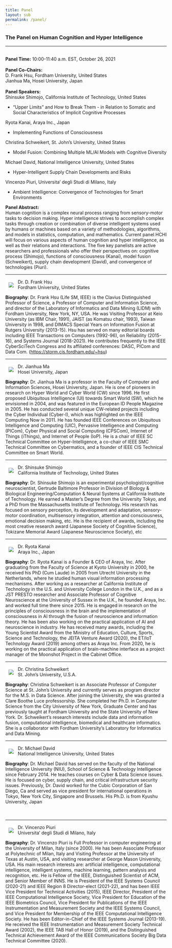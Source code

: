 ```yaml
---
title: Panel
layout: sub
permalink: /panel/
--- 
```

<h3>The Panel on Human Cognition and Hyper Intelligence</h3>
<hr/>
<br/><b>Panel Time:</b> 10:00-11:40 a.m. EST, October 26, 2021
 <br/> <br/><b>Panel Co-Chairs: </b>
<br/>D. Frank Hsu, Fordham University, United States 
<br/>Jianhua Ma, Hosei University, Japan 
 <br/><br/><b>Panel Speakers: </b>
<br/>Shinsuke Shimojo, California Institute of Technology, United States
<ul><li>	“Upper Limits” and How to Break Them - in Relation to Somatic and Social Characteristics of Implicit Cognitive Processes 
 </li></ul>
 Ryota Kanai, Araya Inc., Japan
<ul><li>		Implementing Functions of Consciousness 
 </li></ul>Christina Schweikert, St. John’s University, United States
<ul><li>		Model Fusion: Combining Multiple ML/AI Models with Cognitive Diversity 
 
 </li></ul>Michael David, National Intelligence University, United States
<ul><li>		Hyper-Intelligent Supply Chain Developments and Risks 
 </li></ul>Vincenzo Piuri, Universita’ degli Studi di Milano, Italy 
 <ul><li>		Ambient Intelligence: Convergence of Technologies for Smart Environments 
 </li></ul>
 <b>Panel Abstract: </b>
<br/>Human cognition is a complex neural process ranging from sensory-motor tasks to decision making. Hyper intelligence strives to accomplish complex tasks through creation or combination of diverse intelligent systems used by humans or machines based on a variety of methodologies, algorithms, and models in statistics, computation, and mathematics. Current panel HCHI will focus on various aspects of human cognition and hyper intelligence, as well as their relations and interactions. The five key panelists are active researchers and professionals who offer their perspectives on: cognitive process (Shimojo), functions of consciousness (Kanai), model fusion (Schweikert), supply chain development (David), and convergence of technologies (Piuri).

 <hr/>

 <img src="/2021/assets/images/hsu.png" align="left" style="border:10px solid white">
  Dr. D. Frank Hsu<br/> Fordham University, United States 
<p>
<b>Biography</b>: Dr. Frank Hsu (Life SM, IEEE) is the Clavius Distinguished Professor of Science, a Professor of Computer and Information Science, and director of the Laboratory of Informatics and Data Mining (LIDM) with Fordham University, New York, NY, USA. He was Visiting Professor at Keio University (as IBM Chair, 1991), JAIST (as Komatsu chair, 1993), Taiwan University in 1998, and DIMACS Special Years on Information Fusion at Rutgers University (2013-15). Hsu has served on many editorial boards including IEEE Transactions on Computers (1992-96), on Reliability (2015-16), and Systems Journal (2018-2021). He contributes frequently to the IEEE CyberSciTech Congress and its affiliated conferences: DASC, PICom and Data Com. 
 (<a href="https://storm.cis.fordham.edu/~hsu" target=_new>https://storm.cis.fordham.edu/~hsu</a>)
 
 </p><hr/>
 <img src="/2021/assets/images/ma.jpg" align="left" style="border:10px solid white">
 Dr. Jianhua Ma<br/> Hosei University, Japan 
 <p>
 <b>Biography</b>: Dr. Jianhua Ma is a professor in the Faculty of Computer and Information Sciences, Hosei University, Japan. He is one of pioneers in research on Hyper World and Cyber World (CW) since 1996. He first proposed Ubiquitous Intelligence (UI) towards Smart World (SW), which he envisioned in 2004, and was featured in the European ID People Magazine in 2005. He has conducted several unique CW-related projects including the Cyber Individual (Cyber-I), which was highlighted on the IEEE Computing Now in 2011. He has founded IEEE Conferences on Ubiquitous Intelligence and Computing (UIC), Pervasive Intelligence and Computing (PICom), Cyber Physical and Social Computing (CPSCom), Internet of Things (iThings), and Internet of People (IoP). He is a chair of IEEE SC Technical Committee on Hyper-Intelligence, a co-chair of IEEE SMC Technical Committee on Cybermatics, and a founder of IEEE CIS Technical Committee on Smart World.
 </p>
 
 <hr/>
<img src="/2021/assets/images/shimojo.jpg" align="left" style="border:10px solid white">
Dr. Shinsuke Shimojo<br/> California Institute of Technology, United States
<p>
 <b>Biography</b>: Dr. Shinsuke Shimojo is an experimental psychologist/cognitive neuroscientist, Gertrude Baltimore Professor in Division of Biology & Biological Engineering/Computation & Neural Systems at California Institute of Technology. He earned a Master’s Degree from the University Tokyo, and a PhD from the Massachusetts Institute of Technology.  His research has focused on sensory perception, its development and adaptation, sensory-motor coordination, multisensory integration, attention and consciousness, emotional decision making, etc. He is the recipient of awards, including the most creative research award (Japanese Society of Cognitive Science), Tokizane Memorial Award (Japanese Neuroscience Society), etc
</p>

<hr/>
<img src="/2021/assets/images/kanai.png" align="left" style="border:10px solid white">
Dr. Ryota Kanai<br/> Araya Inc., Japan
<p><b>Biography</b>: Dr. Ryota Kanai is a Founder & CEO of Araya, Inc. After graduating from the Faculty of Science at Kyoto University in 2000, he received his PhD (Cum Laude) in 2005 from Utrecht University in the Netherlands, where he studied human visual information processing mechanisms. After working as a researcher at California Institute of Technology in the U.S. and University College London in the U.K., and as a JST PRESTO researcher and Associate Professor of Cognitive Neuroscience at the University of Sussex in the U.K., he founded Araya, Inc. and worked full time there since 2015. He is engaged in research on the principles of consciousness in the brain and the implementation of consciousness in AI through the fusion of neuroscience and information theory. He has been also working on the practical application of AI and neuroscience in industry. He has received many awards, including the Young Scientist Award from the Ministry of Education, Culture, Sports, Science and Technology, the JEITA Venture Award (2020), the ET/IoT Technology Award (2019) among others as Araya Inc. From 2020, he is working on the practical application of brain-machine interface as a project manager of the Moonshot Project in the Cabinet Office.
</p><hr/>
<img src="/2021/assets/images/christinas.png" align="left" style="border:10px solid white">
Dr. Christina Schweikert
<br/>St. John’s University, U.S.A.
 <p>
<b>Biography</b>: 
Christina Schweikert is an Associate Professor of Computer Science at St. John’s University and currently serves as program director for the M.S. in Data Science. After joining the University, she was granted a Clare Boothe Luce professorship. She completed her Ph.D. in Computer Science from the City University of New York, Graduate Center and has previously taught at Fordham University and the State University of New York. Dr. Schweikert’s research interests include data and information fusion, computational intelligence, biomedical and healthcare informatics. She is a collaborator with Fordham University’s Laboratory for Informatics and Data Mining.
</p>
<hr/>
<img src="/2021/assets/images/david.png" align="left" style="border:10px solid white">
  Dr. Michael David<br/> National Intelligence University, United States
<p>
 <b>Biography</b>: Dr. Michael David has served on the faculty of the National Intelligence University (NIU), School of Science & Technology Intelligence since February 2014. He teaches courses on Cyber & Data Science issues. He is focused on cyber, supply chain, and critical infrastructure security issues. Previously, Dr. David worked for the Cubic Corporation of San Diego, Ca and served as vice president for international operations in Tokyo, New York City, Singapore and Brussels. His Ph.D. is from Kyushu University, Japan
 <br/>&nbsp;
 <br/>&nbsp;
</p>
<hr/>
<img src="/2021/assets/images/piuri.png" align="left" style="border:10px solid white">
 <p>
 Dr. Vincenzo Piuri<br/> Universita’ degli Studi di Milano, Italy 
<p><b>Biography</b>: Dr. Vincenzo Piuri is Full Professor in computer engineering at the University of Milan, Italy (since 2000). He has been Associate Professor at Polytechnic of Milan, Italy and Visiting Professor at the University of Texas at Austin, USA, and visiting researcher at George Mason University, USA. His main research interests are: artificial intelligence, computational intelligence, intelligent systems, machine learning, pattern analysis and recognition, etc. He is Fellow of the IEEE, Distinguished Scientist of ACM, and Senior Member of INNS. He is President of the IEEE Systems Council (2020-21) and IEEE Region 8 Director-elect (2021-22), and has been IEEE Vice President for Technical Activities (2015), IEEE Director, President of the IEEE Computational Intelligence Society, Vice President for Education of the IEEE Biometrics Council, Vice President for Publications of the IEEE Instrumentation and Measurement Society and the IEEE Systems Council, and Vice President for Membership of the IEEE Computational Intelligence Society. He has been Editor-in-Chief of the IEEE Systems Journal (2013-19). He received the IEEE Instrumentation and Measurement Society Technical Award (2002), the IEEE TAB Hall of Honor (2019), and the Distinguished Technical Achievement Award of the IEEE Communications Society Big Data Technical Committee (2020).
 </p>
